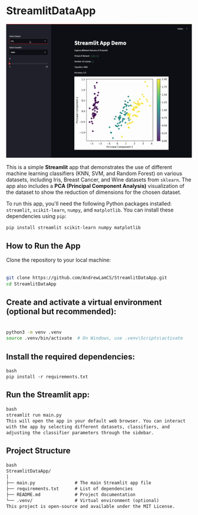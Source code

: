 # StreamlitDataApp

![StreamlitDataGIF](https://github.com/AndrewLamCS/StreamlitDataApp/blob/main/Kapture%202024-11-13%20at%2016.33.07.gif)

This is a simple **Streamlit** app that demonstrates the use of different machine learning classifiers (KNN, SVM, and Random Forest) on various datasets, including Iris, Breast Cancer, and Wine datasets from `sklearn`. The app also includes a **PCA (Principal Component Analysis)** visualization of the dataset to show the reduction of dimensions for the chosen dataset.

To run this app, you'll need the following Python packages installed: `streamlit`, `scikit-learn`, `numpy`, and `matplotlib`. You can install these dependencies using `pip`:

```bash
pip install streamlit scikit-learn numpy matplotlib
```
## How to Run the App
Clone the repository to your local machine:

```bash

git clone https://github.com/AndrewLamCS/StreamlitDataApp.git
cd StreamlitDataApp
```
## Create and activate a virtual environment (optional but recommended):

```bash

python3 -m venv .venv
source .venv/bin/activate  # On Windows, use .venv\Scripts\activate

```
## Install the required dependencies:
```
bash
pip install -r requirements.txt

```
## Run the Streamlit app:
```
bash
streamlit run main.py
This will open the app in your default web browser. You can interact with the app by selecting different datasets, classifiers, and adjusting the classifier parameters through the sidebar.
```
## Project Structure
```
bash
StreamlitDataApp/
│
├── main.py               # The main Streamlit app file
├── requirements.txt      # List of dependencies
├── README.md             # Project documentation
└── .venv/                # Virtual environment (optional)
This project is open-source and available under the MIT License.
```
